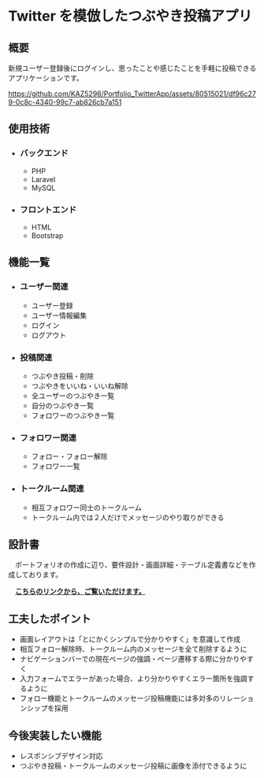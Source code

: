 # Twitter を模倣したつぶやき投稿アプリ

## 概要
新規ユーザー登録後にログインし、思ったことや感じたことを手軽に投稿できるアプリケーションです。

https://github.com/KAZ5298/Portfolio_TwitterApp/assets/80515021/df96c279-0c8c-4340-99c7-ab826cb7a151

## 使用技術
- ### バックエンド
  - PHP
  - Laravel
  - MySQL

- ### フロントエンド
  - HTML
  - Bootstrap

## 機能一覧
  - ### ユーザー関連
    - ユーザー登録
    - ユーザー情報編集
    - ログイン
    - ログアウト

  - ### 投稿関連
    - つぶやき投稿・削除
    - つぶやきをいいね・いいね解除
    - 全ユーザーのつぶやき一覧
    - 自分のつぶやき一覧
    - フォロワーのつぶやき一覧

  - ### フォロワー関連
    - フォロー・フォロー解除
    - フォロワー一覧

  - ### トークルーム関連
    - 相互フォロワー同士のトークルーム
    - トークルーム内では２人だけでメッセージのやり取りができる

## 設計書

　ポートフォリオの作成に辺り、要件設計・画面詳細・テーブル定義書などを作成しております。
 
 　**[こちらのリンクから、ご覧いただけます。](doc)**

## 工夫したポイント
+ 画面レイアウトは「とにかくシンプルで分かりやすく」を意識して作成
+ 相互フォロー解除時、トークルーム内のメッセージを全て削除するように
+ ナビゲーションバーでの現在ページの強調・ページ遷移する際に分かりやすく
+ 入力フォームでエラーがあった場合、より分かりやすくエラー箇所を強調するように
+ フォロー機能とトークルームのメッセージ投稿機能には多対多のリレーションシップを採用

## 今後実装したい機能
+ レスポンシブデザイン対応
+ つぶやき投稿・トークルームのメッセージ投稿に画像を添付できるように
  

